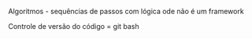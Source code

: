 Algoritmos - sequências de passos com lógica
ode não é um framework

Controle de versão do código = git bash

